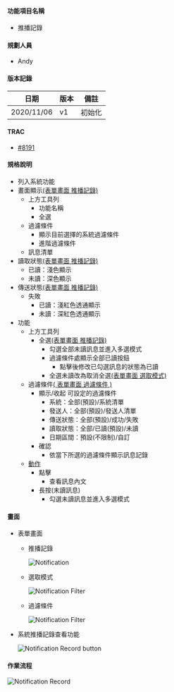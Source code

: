#### <div id="notification">功能項目名稱</div>
  * 推播記錄

#### <div id="user">規劃人員</div>
  * Andy

#### <div id="version">版本記錄</div>
  |日期|版本|備註|
  |---|---|---|
  |2020/11/06|v1|初始化|

#### <div id="trac">TRAC</div>
  * [#8191](http://trac.uneec.com/trac/neco/ticket/8191)

#### <div id="specification">規格說明</div>
  * 列入系統功能
  * 畫面顯示[(表單畫面 推播記錄)](#image_record)
    * 上方工具列
      * 功能名稱
      * 全選
    * 過濾條件
      * 顯示目前選擇的系統過濾條件
      * 進階過濾條件
    * 訊息清單
  * 讀取狀態[(表單畫面 推播記錄)](#image_record)
    * 已讀：淺色顯示
    * 未讀：深色顯示
  * 傳送狀態[(表單畫面 推播記錄)](#image_record)
    * 失敗
      * 已讀：淺紅色透通顯示
      * 未讀：深紅色透通顯示
  * 功能
    * 上方工具列
      * 全選[(表單畫面 推播記錄)](#image_record)
        * 勾選全部未讀訊息並進入多選模式
        * 過濾條件處顯示全部已讀按鈕
          * 點擊後修改已勾選訊息的狀態為已讀
        * 全選未讀改為取消全選[(表單畫面 選取模式)](#image_selected)
    * 過濾條件[( 表單畫面 過濾條件 )](#image_filter)
      * 顯示/收起 可設定的過濾條件
        * 系統：全部(預設)/系統清單
        * 發送人：全部(預設)/發送人清單
        * 傳送狀態：全部(預設)/成功/失敗
        * 讀取狀態：全部/已讀(預設)/未讀
        * 日期區間：預設(不限制)/自訂
      * 確認
        * 依當下所選的過濾條件顯示訊息記錄
    * [動作](#workflow)
      * 點擊
        * 查看訊息內文
      * 長按(未讀訊息)
        * 勾選未讀訊息並進入多選模式

#### <div id="photo">畫面</div>
  * 表單畫面
    * <p id="image_record">推播記錄</p>
    
      ![Notification](./image/notification.png)

    * <p id="image_selected">選取模式</p>
    
      ![Notification Filter](./image/notification_filter_selected.png)
    * <p id="image_filter">過濾條件</p>
    
      ![Notification Filter](./image/notification_filter.png)
  
  * 系統推播記錄查看功能

    ![Notification Record button](./image/notification_record_button.png)

#### <div id="workflow">作業流程</div>

  ![Notification Record](./image/workflow_record.png)
